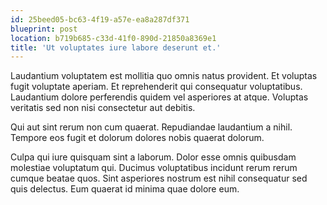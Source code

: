 ```yaml
---
id: 25beed05-bc63-4f19-a57e-ea8a287df371
blueprint: post
location: b719b685-c33d-41f0-890d-21850a8369e1
title: 'Ut voluptates iure labore deserunt et.'
---
```

Laudantium voluptatem est mollitia quo omnis natus provident. Et voluptas fugit voluptate aperiam. Et reprehenderit qui consequatur voluptatibus. Laudantium dolore perferendis quidem vel asperiores at atque. Voluptas veritatis sed non nisi consectetur aut debitis.

Qui aut sint rerum non cum quaerat. Repudiandae laudantium a nihil. Tempore eos fugit et dolorum dolores nobis quaerat dolorum.

Culpa qui iure quisquam sint a laborum. Dolor esse omnis quibusdam molestiae voluptatum qui. Ducimus voluptatibus incidunt rerum rerum cumque beatae quos. Sint asperiores nostrum est nihil consequatur sed quis delectus. Eum quaerat id minima quae dolore eum.